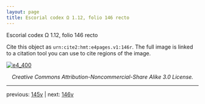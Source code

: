 ```yaml
---
layout: page
title: Escorial codex Ω 1.12, folio 146 recto
---
```


Escorial codex Ω 1.12, folio 146 recto

Cite this object as `urn:cite2:hmt:e4pages.v1:146r`.  The full image is linked to a citation tool you can use to cite regions of the image.

[![e4_400](http://www.homermultitext.org/iipsrv?IIIF=/project/homer/pyramidal/deepzoom/hmt/e4img/2017a/e4_400.tif/full/800,/0/default.jpg)](http://www.homermultitext.org/ict2/?urn=urn:cite2:hmt:e4img.2017a:e4_400) 

<p style="text-align: center; font-style: italic;">Creative Commons Attribution-Noncommercial-Share Alike 3.0 License.</p>

---

previous: [145v](../145v/) | next: [146v](../146v/)